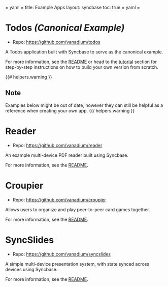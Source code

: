 = yaml =
title: Example Apps
layout: syncbase
toc: true
= yaml =

# Todos *(Canonical Example)*

* Repo: https://github.com/vanadium/todos

A Todos application built with Syncbase to serve as the canonical example.

For more information, see the [README][todos-readme] or head to the [tutorial]
section for step-by-step instructions on how to build your own version from scratch.

{{# helpers.warning }}
## Note
Examples below might be out of date, however they can still
be helpful as a reference when creating your own app.
{{/ helpers.warning }}

# Reader

* Repo: https://github.com/vanadium/reader

An example multi-device PDF reader built using Syncbase.

For more information, see the [README][reader-readme].

# Croupier

* Repo: https://github.com/vanadium/croupier

Allows users to organize and play peer-to-peer card games together.

For more information, see the [README][croupier-readme].

# SyncSlides

* Repo: https://github.com/vanadium/syncslides

A simple multi-device presentation system, with state synced across devices
using Syncbase.

For more information, see the [README][syncslides-readme].

[tutorial]: /syncbase/tutorial/introduction.html
[todos-readme]: https://github.com/vanadium/todos/blob/master/README.md
[reader-readme]: https://github.com/vanadium/reader/blob/master/README.md
[croupier-readme]: https://github.com/vanadium/croupier/blob/master/README.md
[syncslides-readme]: https://github.com/vanadium/syncslides/blob/master/README.md